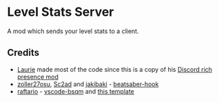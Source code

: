 # Level Stats Server

A mod which sends your level stats to a client.

## Credits
* [Laurie](https://github.com/Lauriethefish) made most of the code since this is a copy of his [Discord rich presence mod](https://github.com/Lauriethefish/Quest-Discord-Presence)
* [zoller27osu](https://github.com/zoller27osu), [Sc2ad](https://github.com/Sc2ad) and [jakibaki](https://github.com/jakibaki) - [beatsaber-hook](https://github.com/sc2ad/beatsaber-hook)
* [raftario](https://github.com/raftario) - [vscode-bsqm](https://github.com/raftario/vscode-bsqm) and [this template](https://github.com/raftario/bmbf-mod-template)
